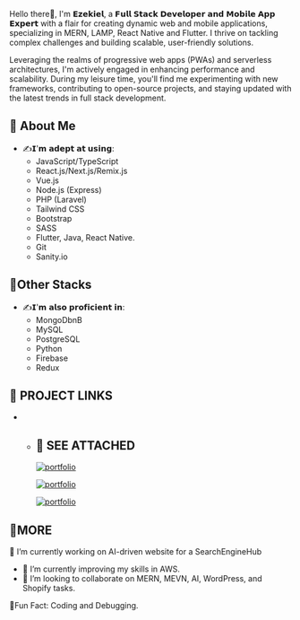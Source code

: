 Hello there👋, I'm 𝗘𝘇𝗲𝗸𝗶𝗲𝗹, a 𝗙𝘂𝗹𝗹 𝗦𝘁𝗮𝗰𝗸 𝗗𝗲𝘃𝗲𝗹𝗼𝗽𝗲𝗿 𝗮𝗻𝗱 𝗠𝗼𝗯𝗶𝗹𝗲 𝗔𝗽𝗽 𝗘𝘅𝗽𝗲𝗿𝘁 with a flair for creating dynamic web and mobile applications, specializing in MERN, LAMP, React Native and Flutter. I thrive on tackling complex challenges and building scalable, user-friendly solutions. 

Leveraging the realms of progressive web apps (PWAs) and serverless architectures, I'm actively engaged in enhancing performance and scalability. During my leisure time, you'll find me experimenting with new frameworks, contributing to open-source projects, and staying updated with the latest trends in full stack development.

## 🚀 About Me
- ✍️𝗜'𝗺 𝗮𝗱𝗲𝗽𝘁 𝗮𝘁 𝘂𝘀𝗶𝗻𝗴:
    * JavaScript/TypeScript
    * React.js/Next.js/Remix.js
    * Vue.js
    * Node.js (Express)
    * PHP (Laravel)
    * Tailwind CSS
    * Bootstrap
    * SASS
    * Flutter, Java, React Native.
    * Git
    * Sanity.io

## 🚀Other Stacks
- ✍️𝗜'𝗺 𝗮𝗹𝘀𝗼 𝗽𝗿𝗼𝗳𝗶𝗰𝗶𝗲𝗻𝘁 𝗶𝗻:
    * MongoDbnB
    * MySQL
    * PostgreSQL
    * Python
    * Firebase
    * Redux

## 🚀 PROJECT LINKS
*   - ## 🔗 SEE ATTACHED
      [![portfolio](https://img.shields.io/badge/AmazonWebsite-000?style=for-the-badge&logo=ko-fi&logoColor=white)](https://github.com/EzekielCodes/Amazon.git)

      [![portfolio](https://img.shields.io/badge/ResumeBuilder-000?style=for-the-badge&logo=ko-fi&logoColor=white)](https://github.com/EzekielCodes/ResumeBuilder.git)

      [![portfolio](https://img.shields.io/badge/Annotation-000?style=for-the-badge&logo=ko-fi&logoColor=white)](https://github.com/EzekielCodes/AnnotationTask.git)

## 🚀MORE
🔭 I’m currently working on AI-driven website for a SearchEngineHub
- 🌱 I’m currently improving my skills in AWS.
- 👯 I’m looking to collaborate on MERN, MEVN, AI, WordPress, and Shopify tasks.

🎉Fun Fact: Coding and Debugging.
